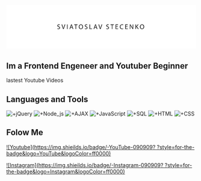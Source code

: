 [![Header](https://raw.githubusercontent.com/kingcatttttt/kingcatttttt/226628eae1821a4a6877834f446b88811119757a/asets/screen.png)](https://www.youtube.com/channel/UCYjQQb34u0c3E2Ez57WUp6g)

## Im a Frontend Engeneer and Youtuber Beginner  

lastest Youtube Videos

## Languages and Tools
![+jQuery](https://img.shields.io/badge/-jQuery-<909090>?style=for-the-badge&logo=jQuery)
![+Node_js](https://img.shields.io/badge/-Node_js-909090?style=for-the-badge&logo=Node_js)
![+AJAX](https://img.shields.io/badge/-AJAX-909090?style=for-the-badge&logo=AJAX)
![+JavaScript](https://img.shields.io/badge/-JavaScript-909090?style=for-the-badge&logo=JavaScript)
![+SQL](https://img.shields.io/badge/-SQL-909090?style=for-the-badge&logo=SQL)
![+HTML](https://img.shields.io/badge/-HTML-909090?style=for-the-badge&logo=HTML)
![+CSS](https://img.shields.io/badge/-CSS-909090?style=for-the-badge&logo=CSS)

## Folow Me

[![Youtube](https://img.shieilds.io/badge/-YouTube-090909?
?style=for-the-badge&logo=YouTube&logoColor=ff0000)](https://www.youtube.com/channel/UCYjQQb34u0c3E2Ez57WUp6g)

[![Instagram](https://img.shieilds.io/badge/-Instagram-090909?
?style=for-the-badge&logo=Instagram&logoColor=ff0000)]()


